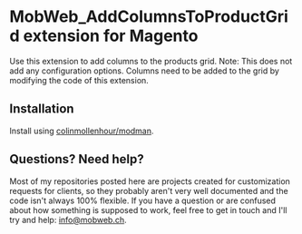 # MobWeb_AddColumnsToProductGrid extension for Magento

Use this extension to add columns to the products grid. Note: This does not add any configuration options. Columns need to be added to the grid by modifying the code of this extension.

## Installation

Install using [colinmollenhour/modman](https://github.com/colinmollenhour/modman/).

## Questions? Need help?

Most of my repositories posted here are projects created for customization requests for clients, so they probably aren't very well documented and the code isn't always 100% flexible. If you have a question or are confused about how something is supposed to work, feel free to get in touch and I'll try and help: [info@mobweb.ch](mailto:info@mobweb.ch).